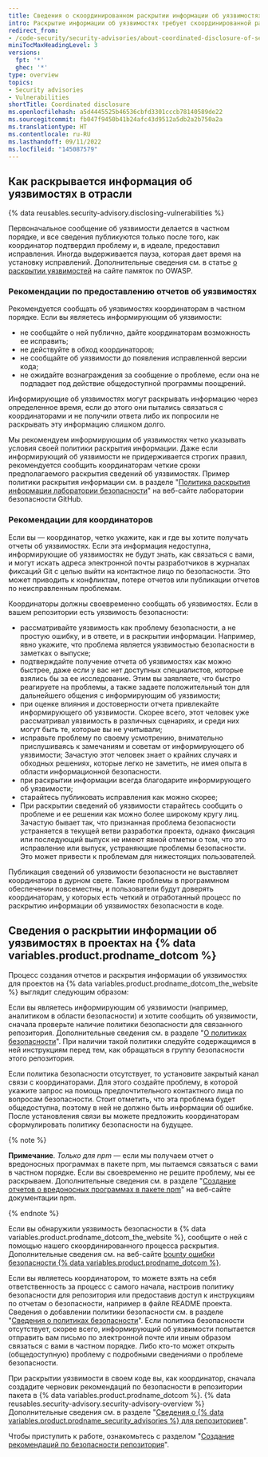 ```yaml
---
title: Сведения о скоординированном раскрытии информации об уязвимостях безопасности
intro: Раскрытие информации об уязвимостях требует скоординированной работы специалистов по безопасности и специалистами по обслуживанию репозиториев.
redirect_from:
- /code-security/security-advisories/about-coordinated-disclosure-of-security-vulnerabilities
miniTocMaxHeadingLevel: 3
versions:
  fpt: '*'
  ghec: '*'
type: overview
topics:
- Security advisories
- Vulnerabilities
shortTitle: Coordinated disclosure
ms.openlocfilehash: a5d4445525b46536cbfd3301cccb78140589de22
ms.sourcegitcommit: fb047f9450b41b24afc43d9512a5db2a2b750a2a
ms.translationtype: HT
ms.contentlocale: ru-RU
ms.lasthandoff: 09/11/2022
ms.locfileid: "145087579"
---
```

## Как раскрывается информация об уязвимостях в отрасли

{% data reusables.security-advisory.disclosing-vulnerabilities %}

Первоначальное сообщение об уязвимости делается в частном порядке, и все сведения публикуются только после того, как координатор подтвердил проблему и, в идеале, предоставил исправления. Иногда выдерживается пауза, которая дает время на установку исправлений. Дополнительные сведения см. в статье [о раскрытии уязвимостей](https://cheatsheetseries.owasp.org/cheatsheets/Vulnerability_Disclosure_Cheat_Sheet.html#commercial-and-open-source-software) на сайте памяток по OWASP.

### Рекомендации по предоставлению отчетов об уязвимостях

Рекомендуется сообщать об уязвимостях координаторам в частном порядке. Если вы являетесь информирующим об уязвимости:
- не сообщайте о ней публично, дайте координаторам возможность ее исправить;
- не действуйте в обход координаторов;
- не сообщайте об уязвимости до появления исправленной версии кода;
- не ожидайте вознаграждения за сообщение о проблеме, если она не подпадает под действие общедоступной программы поощрений.

Информирующие об уязвимостях могут раскрывать информацию через определенное время, если до этого они пытались связаться с координаторами и не получили ответа либо их попросили не раскрывать эту информацию слишком долго. 

Мы рекомендуем информирующим об уязвимостях четко указывать условия своей политики раскрытия информации. Даже если информирующий об уязвимости не придерживается строгих правил, рекомендуется сообщить координаторам четкие сроки предполагаемого раскрытия сведений об уязвимостях. Пример политики раскрытия информации см. в разделе "[Политика раскрытия информации лаборатории безопасности](https://securitylab.github.com/advisories#policy)" на веб-сайте лаборатории безопасности GitHub.

### Рекомендации для координаторов

Если вы — координатор, четко укажите, как и где вы хотите получать отчеты об уязвимостях. Если эта информация недоступна, информирующие об уязвимостях не будут знать, как связаться с вами, и могут искать адреса электронной почты разработчиков в журналах фиксаций Git с целью выйти на контактное лицо по безопасности. Это может приводить к конфликтам, потере отчетов или публикации отчетов по неисправленным проблемам.

Координаторы должны своевременно сообщать об уязвимостях. Если в вашем репозитории есть уязвимость безопасности:
- рассматривайте уязвимость как проблему безопасности, а не простую ошибку, и в ответе, и в раскрытии информации. Например, явно укажите, что проблема является уязвимостью безопасности в заметках о выпуске;
- подтверждайте получение отчета об уязвимостях как можно быстрее, даже если у вас нет доступных специалистов, которые взялись бы за ее исследование. Этим вы заявляете, что быстро реагируете на проблемы, а также задаете положительный тон для дальнейшего общения с информирующим об уязвимости;
- при оценке влияния и достоверности отчета привлекайте информирующего об уязвимости. Скорее всего, этот человек уже рассматривал уязвимость в различных сценариях, и среди них могут быть те, которые вы не учитывали;
- исправьте проблему по своему усмотрению, внимательно прислушиваясь к замечаниям и советам от информирующего об уязвимости; Зачастую этот человек знает о крайних случаях и обходных решениях, которые легко не заметить, не имея опыта в области информационной безопасности.
- при раскрытии информации всегда благодарите информирующего об уязвимости;
- старайтесь публиковать исправления как можно скорее;
- При раскрытии сведений об уязвимости старайтесь сообщить о проблеме и ее решении как можно более широкому кругу лиц. Зачастую бывает так, что признанная проблема безопасности устраняется в текущей ветви разработки проекта, однако фиксация или последующий выпуск не имеют явной отметки о том, что это исправление или выпуск, устраняющие проблемы безопасности. Это может привести к проблемам для нижестоящих пользователей.

Публикация сведений об уязвимости безопасности не выставляет координатора в дурном свете. Такие проблемы в программном обеспечении повсеместны, и пользователи будут доверять координаторам, у которых есть четкий и отработанный процесс по раскрытию информации об уязвимостях безопасности в коде.

## Сведения о раскрытии информации об уязвимостях в проектах на {% data variables.product.prodname_dotcom %}

Процесс создания отчетов и раскрытия информации об уязвимостях для проектов на {% data variables.product.prodname_dotcom_the_website %} выглядит следующим образом:

 Если вы являетесь информирующим об уязвимости (например, аналитиком в области безопасности) и хотите сообщить об уязвимости, сначала проверьте наличие политики безопасности для связанного репозитория. Дополнительные сведения см. в разделе "[О политиках безопасности](/code-security/getting-started/adding-a-security-policy-to-your-repository#about-security-policies)". При наличии такой политики следуйте содержащимся в ней инструкциям перед тем, как обращаться в группу безопасности этого репозитория. 
 
 Если политика безопасности отсутствует, то установите закрытый канал связи с координаторами. Для этого создайте проблему, в которой укажите запрос на помощь предпочтительного контактного лица по вопросам безопасности. Стоит отметить, что эта проблема будет общедоступна, поэтому в ней не должно быть информации об ошибке. После установления связи вы можете предложить координаторам сформулировать политику безопасности на будущее.

{% note %}

**Примечание**. _Только для npm_ — если мы получаем отчет о вредоносных программах в пакете npm, мы пытаемся связаться с вами в частном порядке. Если вы своевременно не решите проблему, мы ее раскрываем. Дополнительные сведения см. в разделе "[Создание отчетов о вредоносных программах в пакете npm](https://docs.npmjs.com/reporting-malware-in-an-npm-package)" на веб-сайте документации npm.

{% endnote %}

 Если вы обнаружили уязвимость безопасности в {% data variables.product.prodname_dotcom_the_website %}, сообщите о ней с помощью нашего скоординированного процесса раскрытия. Дополнительные сведения см. на веб-сайте [bounty ошибки безопасности {% data variables.product.prodname_dotcom %}](https://bounty.github.com/).

 Если вы являетесь координатором, то можете взять на себя ответственность за процесс с самого начала, настроив политику безопасности для репозитория или предоставив доступ к инструкциям по отчетам о безопасности, например в файле README проекта. Сведения о добавлении политики безопасности см. в разделе "[Сведения о политиках безопасности](/code-security/getting-started/adding-a-security-policy-to-your-repository#about-security-policies)". Если политика безопасности отсутствует, скорее всего, информирующий об уязвимости попытается отправить вам письмо по электронной почте или иным образом связаться с вами в частном порядке. Либо кто-то может открыть (общедоступную) проблему с подробными сведениями о проблеме безопасности.

 При раскрытии уязвимости в своем коде вы, как координатор, сначала создадите черновик рекомендаций по безопасности в репозитории пакета в {% data variables.product.prodname_dotcom %}. {% data reusables.security-advisory.security-advisory-overview %} Дополнительные сведения см. в разделе "[Сведения о {% data variables.product.prodname_security_advisories %} для репозиториев](/code-security/repository-security-advisories/about-github-security-advisories-for-repositories)".


 Чтобы приступить к работе, ознакомьтесь с разделом "[Создание рекомендаций по безопасности репозитория](/code-security/repository-security-advisories/creating-a-repository-security-advisory)".
